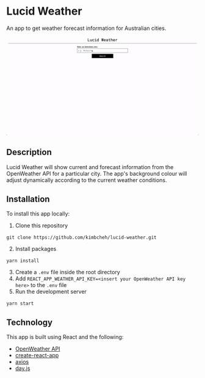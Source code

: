 # Lucid Weather

An app to get weather forecast information for Australian cities.

![Lucid Weather - GIF demo](demo.gif)

## Description

Lucid Weather will show current and forecast information from the OpenWeather API for a particular city. The app's background colour will adjust dynamically according to the current weather conditions.

## Installation

To install this app locally:

1. Clone this repository

```
git clone https://github.com/kimbcheh/lucid-weather.git
```

2. Install packages

```
yarn install
```

3. Create a `.env` file inside the root directory
4. Add `REACT_APP_WEATHER_API_KEY=<insert your OpenWeather API key here>` to the `.env` file
5. Run the development server

```
yarn start
```

## Technology

This app is built using React and the following:

- [OpenWeather API](https://openweathermap.org/api)
- [create-react-app](https://create-react-app.dev/)
- [axios](https://axios-http.com/)
- [day.js](https://day.js.org/)
